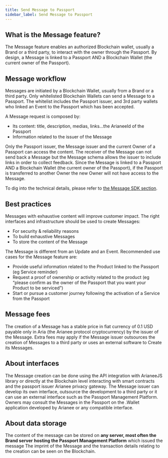 ```yaml
---
title: Send Message to Passport
sidebar_label: Send Message to Passport
---
```


## **What is the Message feature?**

The Message feature enables an authorized Blockchain wallet, usually a Brand or a third party, to interact with the owner through the Passport. 
By design, a Message is linked to a Passport AND a Blockchain Wallet (the current owner of the Passport).

## **Message workflow**

Messages are initiated by a Blockchain Wallet, usually from a Brand or a third party. 
Only whitelisted Blockchain Wallets can send a Message to a Passport. The whitelist includes the Passport issuer, and 3rd party wallets who linked an Event to the Passport which has been accepted.

A Message request is composed by:

- Its content: title, description, medias, links…the ArianeeId of the Passport
- Information related to the issuer of the Message

Only the Passport issuer, the Message issuer and the current Owner of a Passport can access the content.
The receiver of the Message can not send back a Message but the Message schema allows the issuer to include links in order to collect feedback.
Since the Message is linked to a Passport AND a Blockchain Wallet (the current owner of the Passport), if the Passport is transferred to another Owner the new Owner will not have access to the Message.

To dig into the technical details, please refer to [the Message SDK section](https://docs.arianee.org/docs/arianee-js-messaging).

## **Best practices**

Messages with exhaustive content will improve customer impact.
The right interfaces and infrastructure should be used to create Messages:

- For security & reliability reasons
- To build exhaustive Messages
- To store the content of the Message

The Message is different from an Update and an Event. Recommended use cases for the Message feature are:

- Provide useful information related to the Product linked to the Passport (eg Service reminder)
- Request a proof of ownership or activity related to the product (eg “please confirm as the owner of the Passport that you want your Product to be serviced”)
- Start or pursue a customer journey following the activation of a Service from the Passport

## **Message fees**

The creation of a Message has a stable price in fiat currency of 0.1 USD payable only in Aria (the Arianee protocol cryptocurrency) by the issuer of the Message.
Extra fees may apply if the Message issuer outsources the creation of Messages to a third party or uses an external software to Create its Messages.

## **About interfaces**

The Message creation can be done using the API integration with ArianeeJS library or directly at the Blockchain level interacting with smart contracts and the passport issuer Arianee privacy gateway.
The Message issuer can develop its own interface, outsource the development to a third party or it can use an external interface such as the Passport Management Platform.
Owners may consult the Messages in the Passport on the .Wallet application developed by Arianee or any compatible interface.

## **About data storage**

The content of the message can be stored on **any server, most often the Brand server** **hosting the Passport Management Platform** which issued the message 
The imprint of the Message and the transaction details relating to the creation can be seen on the Blockchain. 